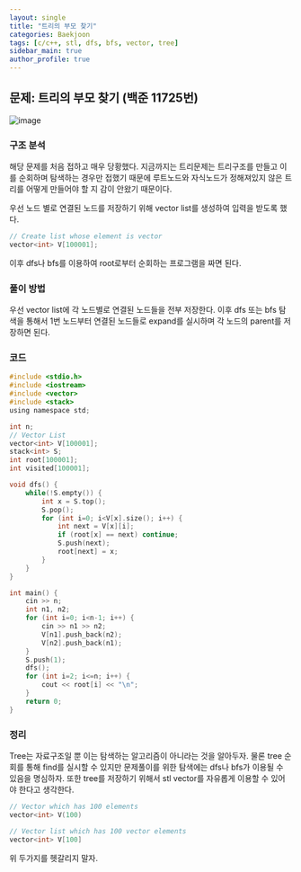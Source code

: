 ```yaml
---  
layout: single
title: "트리의 부모 찾기"  
categories: Baekjoon  
tags: [c/c++, stl, dfs, bfs, vector, tree]  
sidebar_main: true  
author_profile: true  
---  
```

  
## 문제: 트리의 부모 찾기 (백준 11725번)  
![image](https://user-images.githubusercontent.com/68364886/156165425-46f5177e-91be-43da-b540-230a124a1c16.png)  
  
### 구조 분석  
해당 문제를 처음 접하고 매우 당황했다. 지금까지는 트리문제는 트리구조를 만들고 이를 순회하며 탐색하는 경우만 접했기 때문에 루트노드와 자식노드가 정해져있지 않은 트리를 어떻게 만들어야 할 지 감이 안왔기 때문이다.  
  
우선 노드 별로 연결된 노드를 저장하기 위해 vector list를 생성하여 입력을 받도록 했다.  
```c  
// Create list whose element is vector
vector<int> V[100001];
```
이후 dfs나 bfs를 이용하여 root로부터 순회하는 프로그램을 짜면 된다.  
  
### 풀이 방법  
우선 vector list에 각 노드별로 연결된 노드들을 전부 저장한다. 이후 dfs 또는 bfs 탐색을 통해서 1번 노드부터 연결된 노드들로 expand를 실시하며 각 노드의 parent를 저장하면 된다.  
  
### 코드  
```c  
#include <stdio.h>
#include <iostream>
#include <vector>
#include <stack>
using namespace std;

int n;
// Vector List
vector<int> V[100001];
stack<int> S;
int root[100001];
int visited[100001];

void dfs() {
    while(!S.empty()) {
        int x = S.top();
        S.pop();
        for (int i=0; i<V[x].size(); i++) {
            int next = V[x][i];
            if (root[x] == next) continue;
            S.push(next);
            root[next] = x;
        }
    }
}

int main() {
    cin >> n;
    int n1, n2;
    for (int i=0; i<n-1; i++) {
        cin >> n1 >> n2;
        V[n1].push_back(n2);
        V[n2].push_back(n1);
    }
    S.push(1);
    dfs();
    for (int i=2; i<=n; i++) {
        cout << root[i] << "\n";
    }
    return 0;
}  
```  
  
### 정리  
Tree는 자료구조일 뿐 이는 탐색하는 알고리즘이 아니라는 것을 알아두자. 물론 tree 순회를 통해 find를 실시할 수 있지만 문제풀이를 위한 탐색에는 dfs나 bfs가 이용될 수 있음을 명심하자. 또한 tree를 저장하기 위해서 stl vector를 자유롭게 이용할 수 있어야 한다고 생각한다.  
```c  
// Vector which has 100 elements
vector<int> V(100)

// Vector list which has 100 vector elements
vector<int> V[100]  
```  
위 두가지를 헷갈리지 말자.  
